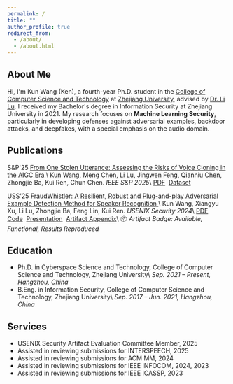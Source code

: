 ```yaml
---
permalink: /
title: ""
author_profile: true
redirect_from: 
  - /about/
  - /about.html
---
```


## About Me

Hi, I'm Kun Wang (Ken), a fourth-year Ph.D. student in the [College of Computer Science and Technology](http://www.cs.zju.edu.cn) at [Zhejiang University](http://www.zju.edu.cn), advised by [Dr. Li Lu](https://lynnlilu.github.io).
I received my Bachelor's degree in Information Security at Zhejiang University in 2021.
My research focuses on **Machine Learning Security**, particularly in developing defenses against adversarial examples, backdoor attacks, and deepfakes, with a special emphasis on the audio domain.


## Publications

<span class="publication-badge">S&amp;P\'25</span>
<a href="https://www.computer.org/csdl/proceedings-article/sp/2025/223600e277/26hiWdqEiis" class="paper-link">
From One Stolen Utterance: Assessing the Risks of Voice Cloning in the AIGC Era
</a> \\
<span class="author-name">Kun Wang</span>, Meng Chen, Li Lu, Jingwen Feng, Qianniu Chen, Zhongjie Ba, Kui Ren, Chun Chen. _IEEE S&P 2025_\\
[PDF](files/fosu-sp25-wang-kun.pdf)&nbsp;
[Dataset](#)


<span class="publication-badge">USS\'25</span>
<a href="https://www.usenix.org/conference/usenixsecurity24/presentation/wang-kun" class="paper-link">
FraudWhistler: A Resilient, Robust and Plug-and-play Adversarial Example Detection Method for Speaker Recognition
</a>\\
<span class="author-name">Kun Wang</span>, Xiangyu Xu, Li Lu, Zhongjie Ba, Feng Lin, Kui Ren. _USENIX Security 2024_\\
[PDF](files/fraudwhistler-uss24-wang-kun.pdf)&nbsp;
[Code](https://github.com/kunwang-ken/FraudWhistler)&nbsp;
[Presentation](https://youtu.be/85c62XWUcRI)&nbsp;
[Artifact Appendix](files/fraudwhistler-usenixsecurity24-appendix-wang-kun.pdf)\\
📦 *Artifact Badge: Available, Functional, Results Reproduced* 



## Education
* Ph.D. in Cyberspace Science and Technology, College of Computer Science and Technology, Zhejiang University\\
_Sep. 2021 – Present, Hangzhou, China_
* B.Eng. in Information Security, College of Computer Science and Technology, Zhejiang University\\
_Sep. 2017 – Jun. 2021, Hangzhou, China_


## Services
- USENIX Security Artifact Evaluation Committee Member, 2025
- Assisted in reviewing submissions for INTERSPEECH, 2025
- Assisted in reviewing submissions for ACM MM, 2024
- Assisted in reviewing submissions for IEEE INFOCOM, 2024, 2023
- Assisted in reviewing submissions for IEEE ICASSP, 2023
